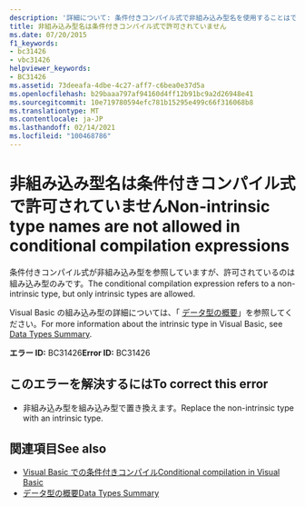 ```yaml
---
description: '詳細について: 条件付きコンパイル式で非組み込み型名を使用することはできません'
title: 非組み込み型名は条件付きコンパイル式で許可されていません
ms.date: 07/20/2015
f1_keywords:
- bc31426
- vbc31426
helpviewer_keywords:
- BC31426
ms.assetid: 73deeafa-4dbe-4c27-aff7-c6bea0e37d5a
ms.openlocfilehash: b29baaa797af94160d4ff12b91bc9a2d26948e41
ms.sourcegitcommit: 10e719780594efc781b15295e499c66f316068b8
ms.translationtype: MT
ms.contentlocale: ja-JP
ms.lasthandoff: 02/14/2021
ms.locfileid: "100468786"
---
```

# <a name="non-intrinsic-type-names-are-not-allowed-in-conditional-compilation-expressions"></a><span data-ttu-id="1571f-103">非組み込み型名は条件付きコンパイル式で許可されていません</span><span class="sxs-lookup"><span data-stu-id="1571f-103">Non-intrinsic type names are not allowed in conditional compilation expressions</span></span>

<span data-ttu-id="1571f-104">条件付きコンパイル式が非組み込み型を参照していますが、許可されているのは組み込み型のみです。</span><span class="sxs-lookup"><span data-stu-id="1571f-104">The conditional compilation expression refers to a non-intrinsic type, but only intrinsic types are allowed.</span></span>  
  
 <span data-ttu-id="1571f-105">Visual Basic の組み込み型の詳細については、「 [データ型の概要](../language-reference/keywords/data-types-summary.md)」を参照してください。</span><span class="sxs-lookup"><span data-stu-id="1571f-105">For more information about the intrinsic type in Visual Basic, see [Data Types Summary](../language-reference/keywords/data-types-summary.md).</span></span>  
  
 <span data-ttu-id="1571f-106">**エラー ID:** BC31426</span><span class="sxs-lookup"><span data-stu-id="1571f-106">**Error ID:** BC31426</span></span>  
  
## <a name="to-correct-this-error"></a><span data-ttu-id="1571f-107">このエラーを解決するには</span><span class="sxs-lookup"><span data-stu-id="1571f-107">To correct this error</span></span>  
  
- <span data-ttu-id="1571f-108">非組み込み型を組み込み型で置き換えます。</span><span class="sxs-lookup"><span data-stu-id="1571f-108">Replace the non-intrinsic type with an intrinsic type.</span></span>  
  
## <a name="see-also"></a><span data-ttu-id="1571f-109">関連項目</span><span class="sxs-lookup"><span data-stu-id="1571f-109">See also</span></span>

- [<span data-ttu-id="1571f-110">Visual Basic での条件付きコンパイル</span><span class="sxs-lookup"><span data-stu-id="1571f-110">Conditional compilation in Visual Basic</span></span>](../programming-guide/program-structure/conditional-compilation.md)
- [<span data-ttu-id="1571f-111">データ型の概要</span><span class="sxs-lookup"><span data-stu-id="1571f-111">Data Types Summary</span></span>](../language-reference/keywords/data-types-summary.md)
